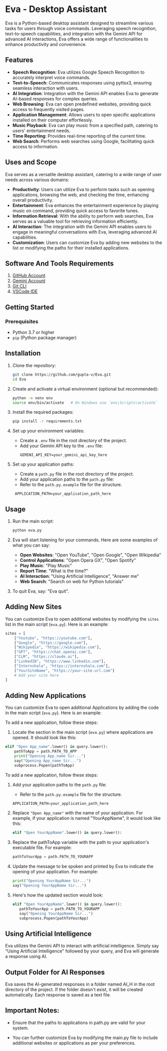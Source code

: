 # Eva - Desktop Assistant

Eva is a Python-based desktop assistant designed to streamline various tasks for users through voice commands. Leveraging speech recognition, text-to-speech capabilities, and integration with the Gemini API for advanced AI interactions, Eva offers a wide range of functionalities to enhance productivity and convenience.

## Features

- **Speech Recognition**: Eva utilizes Google Speech Recognition to accurately interpret voice commands.
- **Text-to-Speech**: Communicates responses using pyttsx3, ensuring seamless interaction with users.
- **AI Integration**: Integration with the Gemini API enables Eva to generate AI-based responses for complex queries.
- **Web Browsing**: Eva can open predefined websites, providing quick access to frequently visited pages.
- **Application Management**: Allows users to open specific applications installed on their computer effortlessly.
- **Music Playback**: Eva can play music from a specified path, catering to users' entertainment needs.
- **Time Reporting**: Provides real-time reporting of the current time.
- **Web Search**: Performs web searches using Google, facilitating quick access to information.

## Uses and Scope

Eva serves as a versatile desktop assistant, catering to a wide range of user needs across various domains:

- **Productivity**: Users can utilize Eva to perform tasks such as opening applications, browsing the web, and checking the time, enhancing overall productivity.
- **Entertainment**: Eva enhances the entertainment experience by playing music on command, providing quick access to favorite tunes.
- **Information Retrieval**: With the ability to perform web searches, Eva serves as a valuable tool for retrieving information efficiently.
- **AI Interaction**: The integration with the Gemini API enables users to engage in meaningful conversations with Eva, leveraging advanced AI capabilities.
- **Customization**: Users can customize Eva by adding new websites to the list or modifying the paths for their installed applications.

## Software And Tools Requirements

1. [GitHub Account](https://github.com/)
2. [Gemini Account](https://gemini.google.com/)
3. [Git CLI](https://git-scm.com/book/en/v2/Getting-Started-The-Command-Line)
4. [VSCode IDE](https://code.visualstudio.com/)

## Getting Started

### Prerequisites

- Python 3.7 or higher
- `pip` (Python package manager)

## Installation

1. Clone the repository:

   ```sh
   git clone https://github.com/gupta-v/Eva.git
   cd Eva
   ```

2. Create and activate a virtual environment (optional but recommended):

   ```sh
   python -m venv env
   source env/bin/activate   # On Windows use `env\Scripts\activate`
   ```

3. Install the required packages:

   ```sh
   pip install -r requirements.txt
   ```

4. Set up your environment variables:
   - Create a `.env` file in the root directory of the project.
   - Add your Gemini API key to the `.env` file:
     ```
     GEMINI_API_KEY=your_gemini_api_key_here
     ```
5. Set up your application paths:
   - Create a `path.py` file in the root directory of the project.
   - Add your application paths to the `path.py` file:
   - Refer to the `path.py.example` file for the structure.
   ```
    APPLICATION_PATH=your_application_path_here
   ```

## Usage

1. Run the main script:

   ```sh
   python eva.py
   ```

2. Eva will start listening for your commands. Here are some examples of what you can say:

   - **Open Websites**: "Open YouTube", "Open Google", "Open Wikipedia"
   - **Control Applications**: "Open Opera GX", "Open Spotify"
   - **Play Music**: "Play Music"
   - **Report Time**: "What is the time?"
   - **AI Interaction**: "Using Artificial Intelligence", "Answer me"
   - **Web Search**: "Search on web for Python tutorials"

3. To quit Eva, say: "Eva quit".

## Adding New Sites

You can customize Eva to open additional websites by modifying the `sites` list in the main script (`eva.py`). Here is an example:

```python
sites = [
    ["Youtube", "https://youtube.com"],
    ["Google", "https://google.com"],
    ["Wikipedia", "https://wikipedia.com"],
    ["GPT", "https://chat.openai.com"],
    ["CLM", "https://claude.ai"],
    ["LinkedIN", "https://www.linkedin.com"],
    ["Internshala", "https://internshala.com"],
    ["YourSiteName", "https://your-site-url.com"]
    # Add your site here
]
```

## Adding New Applications

You can customize Eva to open additional Applications by adding the code in the main script (`eva.py`). Here is an example:

To add a new application, follow these steps:

1. Locate the section in the main script (`eva.py`) where applications are opened. It should look like this:

```python
elif "Open App_name".lower() in query.lower():
    pathToApp = path.PATH_TO_APP
    print("Opening App_name Sir...")
    say("Opening App_name Sir...")
    subprocess.Popen(pathToApp)
```

To add a new application, follow these steps:

1. Add your application paths to the `path.py` file:

   - Refer to the `path.py.example` file for the structure.

   ```python
   APPLICATION_PATH=your_application_path_here
   ```

2. Replace `"Open App_name"` with the name of your application. For example, if your application is named "YourAppName", it would look like this:

   ```python
   elif "Open YourAppName".lower() in query.lower():
   ```

3. Replace the pathToApp variable with the path to your application's executable file. For example:

   ```python
   pathToYourApp = path.PATH_TO_YOURAPP
   ```

4. Update the message to be spoken and printed by Eva to indicate the opening of your application. For example:

   ```python
   print("Opening YourAppName Sir...")
   say("Opening YourAppName Sir...")
   ```

5. Here's how the updated section would look:

   ```python
   elif "Open YourAppName".lower() in query.lower():
      pathToYourApp = path.PATH_TO_YOURAPP
      say("Opening YourAppName Sir...")
      subprocess.Popen(pathToYourApp)
   ```

## Using Artificial Intelligence

Eva utilizes the Gemini API to interact with artificial intelligence. Simply say "Using Artificial Intelligence" followed by your query, and Eva will generate a response using AI.

## Output Folder for AI Responses

Eva saves the AI-generated responses in a folder named AI_H in the root directory of the project. If the folder doesn't exist, it will be created automatically. Each response is saved as a text file.

## Important Notes:

- Ensure that the paths to applications in path.py are valid for your system.

- You can further customize Eva by modifying the main.py file to include additional websites or applications as per your preferences.
